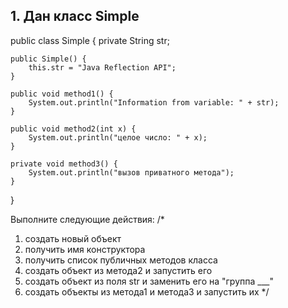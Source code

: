 ## 1. Дан класс Simple


public class Simple {
private String str;

    public Simple() {
        this.str = "Java Reflection API";
    }

    public void method1() {
        System.out.println("Information from variable: " + str);
    }

    public void method2(int x) {
        System.out.println("целое число: " + x);
    }

    private void method3() {
        System.out.println("вызов приватного метода");
    }
}


Выполните следующие действия:
/*
1) создать новый объект
2) получить имя конструктора
3) получить список публичных методов класса
4) создать объект из метода2 и запустить его
5) создать объект из поля str и заменить его на "группа ___"
6) создать объекты из метода1 и метода3 и запустить их
   */
